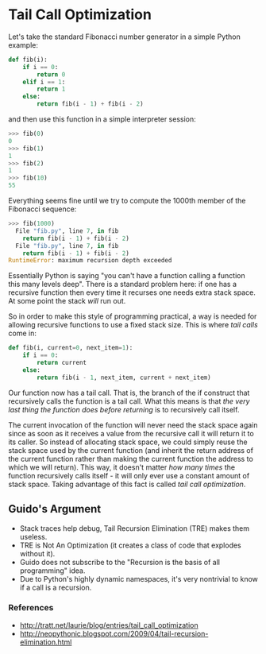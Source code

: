 # Tail Call Optimization

Let's take the standard Fibonacci number generator in a simple Python example:

```py
def fib(i):
    if i == 0:
        return 0
    elif i == 1:
        return 1
    else:
        return fib(i - 1) + fib(i - 2)
```

and then use this function in a simple interpreter session:

```py
>>> fib(0)
0
>>> fib(1)
1
>>> fib(2)
1
>>> fib(10)
55
```

Everything seems fine until we try to compute the 1000th member of the
Fibonacci sequence:

```py
>>> fib(1000)
  File "fib.py", line 7, in fib
    return fib(i - 1) + fib(i - 2)
  File "fib.py", line 7, in fib
    return fib(i - 1) + fib(i - 2)
RuntimeError: maximum recursion depth exceeded
```

Essentially Python is saying "you can't have a function calling a function this
many levels deep". There is a standard problem here: if one has a recursive
function then every time it recurses one needs extra stack space. At some point
the stack *will* run out.

So in order to make this style of programming practical, a way is needed for
allowing recursive functions to use a fixed stack size. This is where *tail
calls* come in:

```py
def fib(i, current=0, next_item=1):
    if i == 0:
        return current
    else:
        return fib(i - 1, next_item, current + next_item)
```

Our function now has a tail call. That is, the branch of the if construct that
recursively calls the function is a tail call. What this means is that *the very
last thing the function does before returning* is to recursively call itself.

The current invocation of the function will never need the stack space again
since as soon as it receives a value from the recursive call it will return it
to its caller. So instead of allocating stack space, we could simply reuse the
stack space used by the current function (and inherit the return address of the
current function rather than making the current function the address to which we
will return). This way, it doesn't matter *how many times* the function
recursively calls itself - it will only ever use a constant amount of stack
space. Taking advantage of this fact is called *tail call optimization*.

## Guido's Argument

* Stack traces help debug, Tail Recursion Elimination (TRE) makes them useless.
* TRE is Not An Optimization (it creates a class of code that explodes without
  it).
* Guido does not subscribe to the "Recursion is the basis of all programming"
  idea.
* Due to Python's highly dynamic namespaces, it's very nontrivial to know if a
  call is a recursion.
  
### References

* http://tratt.net/laurie/blog/entries/tail_call_optimization
* http://neopythonic.blogspot.com/2009/04/tail-recursion-elimination.html
